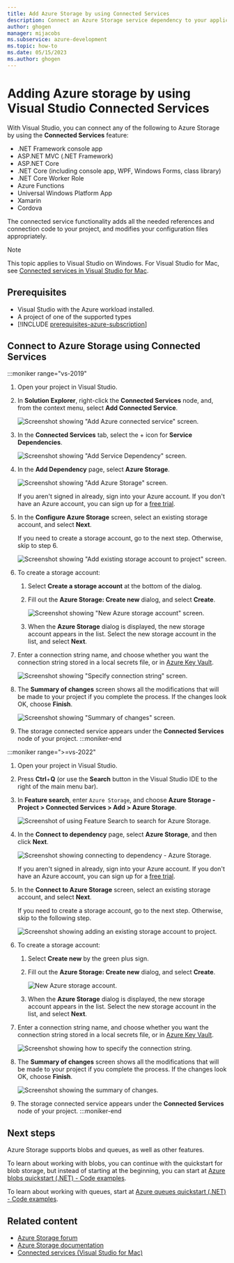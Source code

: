 ```yaml
---
title: Add Azure Storage by using Connected Services
description: Connect an Azure Storage service dependency to your application by using Connected Services in Visual Studio on Windows and add a connected service.
author: ghogen
manager: mijacobs
ms.subservice: azure-development
ms.topic: how-to
ms.date: 05/15/2023
ms.author: ghogen
---
```

# Adding Azure storage by using Visual Studio Connected Services

With Visual Studio, you can connect any of the following to Azure Storage by using the **Connected Services** feature:

- .NET Framework console app
- ASP.NET MVC (.NET Framework)
- ASP.NET Core
- .NET Core (including console app, WPF, Windows Forms, class library)
- .NET Core Worker Role
- Azure Functions
- Universal Windows Platform App
- Xamarin
- Cordova

The connected service functionality adds all the needed references and connection code to your project, and modifies your configuration files appropriately.

> [!NOTE]
> This topic applies to Visual Studio on Windows. For Visual Studio for Mac, see [Connected services in Visual Studio for Mac](/visualstudio/mac/connected-services).
## Prerequisites

- Visual Studio with the Azure workload installed.
- A project of one of the supported types
- [!INCLUDE [prerequisites-azure-subscription](includes/prerequisites-azure-subscription.md)]

## Connect to Azure Storage using Connected Services

:::moniker range="vs-2019"

1. Open your project in Visual Studio.

1. In **Solution Explorer**, right-click the **Connected Services** node, and, from the context menu, select **Add Connected Service**.

    ![Screenshot showing "Add Azure connected service" screen.](./media/vs-azure-tools-connected-services-storage/vs-2019/add-connected-service.png)

1. In the **Connected Services** tab, select the + icon for **Service Dependencies**.

    ![Screenshot showing "Add Service Dependency" screen.](./media/vs-azure-tools-connected-services-storage/vs-2019/connected-services-tab.png)

1. In the **Add Dependency** page, select **Azure Storage**.

    ![Screenshot showing "Add Azure Storage" screen.](./media/vs-azure-tools-connected-services-storage/vs-2019/add-azure-storage.png)

    If you aren't signed in already, sign into your Azure account. If you don't have an Azure account, you can sign up for a [free trial](https://azure.microsoft.com/free/).

1. In the **Configure Azure Storage** screen, select an existing storage account, and select **Next**.

    If you need to create a storage account, go to the next step. Otherwise, skip to step 6.

    ![Screenshot showing "Add existing storage account to project" screen.](./media/vs-azure-tools-connected-services-storage/vs-2019/select-azure-storage-account.png)

1. To create a storage account:

   1. Select **Create a storage account** at the bottom of the dialog.

   1. Fill out the **Azure Storage: Create new** dialog, and select **Create**.

       ![Screenshot showing "New Azure storage account" screen.](./media/vs-azure-tools-connected-services-storage/vs-2019/create-storage-account.png)

   1. When the **Azure Storage** dialog is displayed, the new storage account appears in the list. Select the new storage account in the list, and select **Next**.

1. Enter a connection string name, and choose whether you want the connection string stored in a local secrets file, or in [Azure Key Vault](/azure/key-vault).

   ![Screenshot showing "Specify connection string" screen.](./media/vs-azure-tools-connected-services-storage/vs-2019/connection-string.png)

1. The **Summary of changes** screen shows all the modifications that will be made to your project if you complete the process. If the changes look OK, choose **Finish**.

   ![Screenshot showing "Summary of changes" screen.](./media/vs-azure-tools-connected-services-storage/vs-2019/summary-of-changes.png)

1. The storage connected service appears under the **Connected Services** node of your project.
:::moniker-end

:::moniker range=">=vs-2022"

1. Open your project in Visual Studio.

1. Press **Ctrl**+**Q** (or use the **Search** button in the Visual Studio IDE to the right of the main menu bar).

1. In **Feature search**, enter `Azure Storage`, and choose **Azure Storage - Project > Connected Services > Add > Azure Storage**.

   ![Screenshot of using Feature Search to search for Azure Storage.](./media/vs-2022/feature-search-azure-storage.png)

1. In the **Connect to dependency** page, select **Azure Storage**, and then click **Next**.

    ![Screenshot showing connecting to dependency - Azure Storage.](./media/vs-2022/connect-to-dependency-azure-storage.png)

    If you aren't signed in already, sign into your Azure account. If you don't have an Azure account, you can sign up for a [free trial](https://azure.microsoft.com/free/).

1. In the **Connect to Azure Storage** screen, select an existing storage account, and select **Next**.

    If you need to create a storage account, go to the next step. Otherwise, skip to the following step.

    ![Screenshot showing adding an existing storage account to project.](./media/vs-2022/connect-to-azure-storage.png)

1. To create a storage account:

   1. Select **Create new** by the green plus sign.

   1. Fill out the **Azure Storage: Create new** dialog, and select **Create**.

       ![New Azure storage account.](./media/vs-2022/azure-storage-create-account.png)

   1. When the **Azure Storage** dialog is displayed, the new storage account appears in the list. Select the new storage account in the list, and select **Next**.

1. Enter a connection string name, and choose whether you want the connection string stored in a local secrets file, or in [Azure Key Vault](/azure/key-vault).

   ![Screenshot showing how to specify the connection string.](./media/vs-2022/azure-storage-connection-string.png)

1. The **Summary of changes** screen shows all the modifications that will be made to your project if you complete the process. If the changes look OK, choose **Finish**.

   ![Screenshot showing the summary of changes.](./media/vs-2022/summary-of-changes.png)

1. The storage connected service appears under the **Connected Services** node of your project.
:::moniker-end

## Next steps

Azure Storage supports blobs and queues, as well as other features.

To learn about working with blobs, you can continue with the quickstart for blob storage, but instead of starting at the beginning, you can start at [Azure blobs quickstart (.NET) - Code examples](/azure/storage/blobs/storage-quickstart-blobs-dotnet?tabs=visual-studio%2Cmanaged-identity%2Croles-azure-portal%2Csign-in-azure-cli%2Cidentity-visual-studio#code-examples).

To learn about working with queues, start at [Azure queues quickstart (.NET) - Code examples](/azure/storage/queues/storage-quickstart-queues-dotnet?tabs=passwordless%2Croles-azure-portal%2Cenvironment-variable-windows%2Csign-in-azure-cli#code-examples).

## Related content

- [Azure Storage forum](https://social.msdn.microsoft.com/forums/azure/home?forum=windowsazuredata)
- [Azure Storage documentation](/azure/storage/)
- [Connected services (Visual Studio for Mac)](/visualstudio/mac/connected-services)
